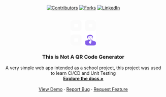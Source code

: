 <a name="readme-top"></a>
<!-- Center Shields -->
<div align="center">

[![Contributors](https://img.shields.io/github/contributors/Matthis-F/not-a-qr-generator?style=for-the-badge)](https://github.com/Matthis-F/not-a-qr-generator/graphs/contributors)
[![Forks](https://img.shields.io/github/forks/Matthis-F/not-a-qr-generator?style=for-the-badge)](https://github.com/Matthis-F/not-a-qr-generator/network/members)
[![LinkedIn](https://img.shields.io/badge/LinkedIn-Matthis%20Foulonneau-blue?style=for-the-badge)](https://www.linkedin.com/in/foulonneau/)

</div>

<br />
<div align="center">
  <a href="https://github.com/othneildrew/Best-README-Template">
    <img src="logo.png" alt="Logo" width="80" height="80"   >
  </a>

  <h3 align="center">This is Not A QR Code Generator</h3>

  <p align="center">
    A very simple web app intended as a school project, this project was used to learn CI/CD and Unit Testing
    <br />
    <a href="https://github.com/Matthis-F/not-a-qr-generator"><strong>Explore the docs »</strong></a>
    <br />
    <br />
    <a href="https://github.com/Matthis-F/not-a-qr-generator/">View Demo</a>
    ·
    <a href="https://github.com/Matthis-F/not-a-qr-generator/issues">Report Bug</a>
    ·
    <a href="https://github.com/Matthis-F/not-a-qr-generator">Request Feature</a>
  </p>
</div>
